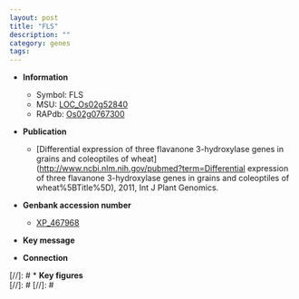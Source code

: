 ```yaml
---
layout: post
title: "FLS"
description: ""
category: genes
tags: 
---
```


* **Information**  
    + Symbol: FLS  
    + MSU: [LOC_Os02g52840](http://rice.plantbiology.msu.edu/cgi-bin/ORF_infopage.cgi?orf=LOC_Os02g52840)  
    + RAPdb: [Os02g0767300](http://rapdb.dna.affrc.go.jp/viewer/gbrowse_details/irgsp1?name=Os02g0767300)  

* **Publication**  
    + [Differential expression of three flavanone 3-hydroxylase genes in grains and coleoptiles of wheat](http://www.ncbi.nlm.nih.gov/pubmed?term=Differential expression of three flavanone 3-hydroxylase genes in grains and coleoptiles of wheat%5BTitle%5D), 2011, Int J Plant Genomics.

* **Genbank accession number**  
    + [XP_467968](http://www.ncbi.nlm.nih.gov/nuccore/XP_467968)

* **Key message**  

* **Connection**  

[//]: # * **Key figures**  
[//]: # 
[//]: # 
